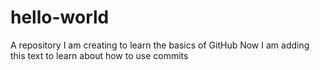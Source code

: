# hello-world
A repository I am creating to learn the basics of GitHub
Now I am adding this text to learn about how to use commits
